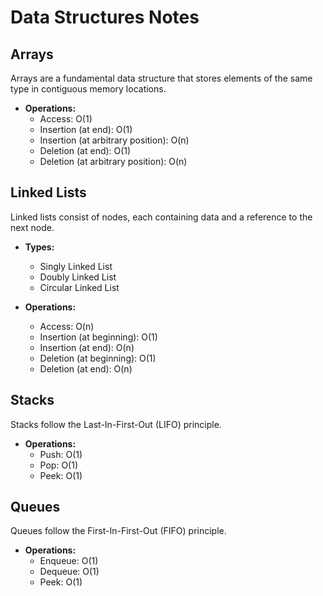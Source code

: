 # Data Structures Notes

## Arrays

Arrays are a fundamental data structure that stores elements of the same type in contiguous memory locations.

- **Operations:**
  - Access: O(1)
  - Insertion (at end): O(1)
  - Insertion (at arbitrary position): O(n)
  - Deletion (at end): O(1)
  - Deletion (at arbitrary position): O(n)

## Linked Lists

Linked lists consist of nodes, each containing data and a reference to the next node.

- **Types:**
  - Singly Linked List
  - Doubly Linked List
  - Circular Linked List

- **Operations:**
  - Access: O(n)
  - Insertion (at beginning): O(1)
  - Insertion (at end): O(n)
  - Deletion (at beginning): O(1)
  - Deletion (at end): O(n)

## Stacks

Stacks follow the Last-In-First-Out (LIFO) principle.

- **Operations:**
  - Push: O(1)
  - Pop: O(1)
  - Peek: O(1)

## Queues

Queues follow the First-In-First-Out (FIFO) principle.

- **Operations:**
  - Enqueue: O(1)
  - Dequeue: O(1)
  - Peek: O(1)
